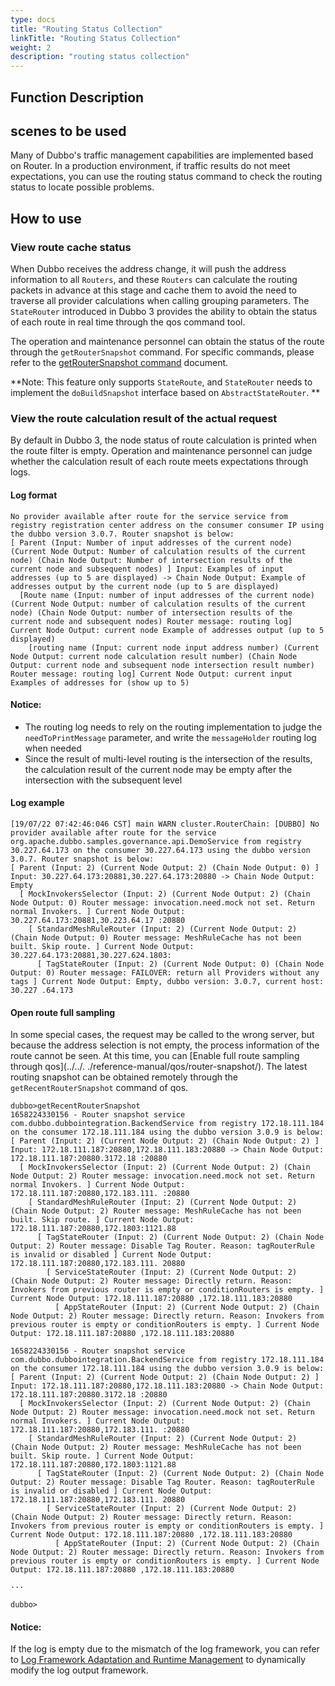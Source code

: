 ```yaml
---
type: docs
title: "Routing Status Collection"
linkTitle: "Routing Status Collection"
weight: 2
description: "routing status collection"
---
```

## Function Description
## scenes to be used

Many of Dubbo's traffic management capabilities are implemented based on Router. In a production environment, if traffic results do not meet expectations, you can use the routing status command to check the routing status to locate possible problems.

## How to use

### View route cache status

When Dubbo receives the address change, it will push the address information to all `Routers`, and these `Routers` can calculate the routing packets in advance at this stage and cache them to avoid the need to traverse all provider calculations when calling grouping parameters.
The `StateRouter` introduced in Dubbo 3 provides the ability to obtain the status of each route in real time through the qos command tool.

The operation and maintenance personnel can obtain the status of the route through the `getRouterSnapshot` command. For specific commands, please refer to the [getRouterSnapshot command](/zh-cn/overview/mannual/java-sdk/reference-manual/qos/router-snapshot/#getroutersnapshot-command) document.

**Note: This feature only supports `StateRoute`, and `StateRouter` needs to implement the `doBuildSnapshot` interface based on `AbstractStateRouter`. **

### View the route calculation result of the actual request

By default in Dubbo 3, the node status of route calculation is printed when the route filter is empty. Operation and maintenance personnel can judge whether the calculation result of each route meets expectations through logs.

#### Log format

```
No provider available after route for the service service from registry registration center address on the consumer consumer IP using the dubbo version 3.0.7. Router snapshot is below:
[ Parent (Input: Number of input addresses of the current node) (Current Node Output: Number of calculation results of the current node) (Chain Node Output: Number of intersection results of the current node and subsequent nodes) ] Input: Examples of input addresses (up to 5 are displayed) -> Chain Node Output: Example of addresses output by the current node (up to 5 are displayed)
  [Route name (Input: number of input addresses of the current node) (Current Node Output: number of calculation results of the current node) (Chain Node Output: number of intersection results of the current node and subsequent nodes) Router message: routing log] Current Node Output: current node Example of addresses output (up to 5 displayed)
    [routing name (Input: current node input address number) (Current Node Output: current node calculation result number) (Chain Node Output: current node and subsequent node intersection result number) Router message: routing log] Current Node Output: current input Examples of addresses for (show up to 5)
```

#### Notice:
- The routing log needs to rely on the routing implementation to judge the `needToPrintMessage` parameter, and write the `messageHolder` routing log when needed
- Since the result of multi-level routing is the intersection of the results, the calculation result of the current node may be empty after the intersection with the subsequent level

#### Log example

```
[19/07/22 07:42:46:046 CST] main WARN cluster.RouterChain: [DUBBO] No provider available after route for the service org.apache.dubbo.samples.governance.api.DemoService from registry 30.227.64.173 on the consumer 30.227.64.173 using the dubbo version 3.0.7. Router snapshot is below:
[ Parent (Input: 2) (Current Node Output: 2) (Chain Node Output: 0) ] Input: 30.227.64.173:20881,30.227.64.173:20880 -> Chain Node Output: Empty
  [ MockInvokersSelector (Input: 2) (Current Node Output: 2) (Chain Node Output: 0) Router message: invocation.need.mock not set. Return normal Invokers. ] Current Node Output: 30.227.64.173:20881,30.223.64.17 :20880
    [ StandardMeshRuleRouter (Input: 2) (Current Node Output: 2) (Chain Node Output: 0) Router message: MeshRuleCache has not been built. Skip route. ] Current Node Output: 30.227.64.173:20881,30.227.624.1803:
      [ TagStateRouter (Input: 2) (Current Node Output: 0) (Chain Node Output: 0) Router message: FAILOVER: return all Providers without any tags ] Current Node Output: Empty, dubbo version: 3.0.7, current host: 30.227 .64.173
```

#### Open route full sampling

In some special cases, the request may be called to the wrong server, but because the address selection is not empty, the process information of the route cannot be seen. At this time, you can [Enable full route sampling through qos](../../. ./reference-manual/qos/router-snapshot/). The latest routing snapshot can be obtained remotely through the `getRecentRouterSnapshot` command of qos.

```
dubbo>getRecentRouterSnapshot
1658224330156 - Router snapshot service com.dubbo.dubbointegration.BackendService from registry 172.18.111.184 on the consumer 172.18.111.184 using the dubbo version 3.0.9 is below:
[ Parent (Input: 2) (Current Node Output: 2) (Chain Node Output: 2) ] Input: 172.18.111.187:20880,172.18.111.183:20880 -> Chain Node Output: 172.18.111.187:20880.3172.18 :20880
  [ MockInvokersSelector (Input: 2) (Current Node Output: 2) (Chain Node Output: 2) Router message: invocation.need.mock not set. Return normal Invokers. ] Current Node Output: 172.18.111.187:20880,172.183.111. :20880
    [ StandardMeshRuleRouter (Input: 2) (Current Node Output: 2) (Chain Node Output: 2) Router message: MeshRuleCache has not been built. Skip route. ] Current Node Output: 172.18.111.187:20880,172.1803:1121.88
      [ TagStateRouter (Input: 2) (Current Node Output: 2) (Chain Node Output: 2) Router message: Disable Tag Router. Reason: tagRouterRule is invalid or disabled ] Current Node Output: 172.18.111.187:20880,172.183.111. 20880
        [ ServiceStateRouter (Input: 2) (Current Node Output: 2) (Chain Node Output: 2) Router message: Directly return. Reason: Invokers from previous router is empty or conditionRouters is empty. ] Current Node Output: 172.18.111.187:20880 ,172.18.111.183:20880
          [ AppStateRouter (Input: 2) (Current Node Output: 2) (Chain Node Output: 2) Router message: Directly return. Reason: Invokers from previous router is empty or conditionRouters is empty. ] Current Node Output: 172.18.111.187:20880 ,172.18.111.183:20880

1658224330156 - Router snapshot service com.dubbo.dubbointegration.BackendService from registry 172.18.111.184 on the consumer 172.18.111.184 using the dubbo version 3.0.9 is below:
[ Parent (Input: 2) (Current Node Output: 2) (Chain Node Output: 2) ] Input: 172.18.111.187:20880,172.18.111.183:20880 -> Chain Node Output: 172.18.111.187:20880.3172.18 :20880
  [ MockInvokersSelector (Input: 2) (Current Node Output: 2) (Chain Node Output: 2) Router message: invocation.need.mock not set. Return normal Invokers. ] Current Node Output: 172.18.111.187:20880,172.183.111. :20880
    [ StandardMeshRuleRouter (Input: 2) (Current Node Output: 2) (Chain Node Output: 2) Router message: MeshRuleCache has not been built. Skip route. ] Current Node Output: 172.18.111.187:20880,172.1803:1121.88
      [ TagStateRouter (Input: 2) (Current Node Output: 2) (Chain Node Output: 2) Router message: Disable Tag Router. Reason: tagRouterRule is invalid or disabled ] Current Node Output: 172.18.111.187:20880,172.183.111. 20880
        [ ServiceStateRouter (Input: 2) (Current Node Output: 2) (Chain Node Output: 2) Router message: Directly return. Reason: Invokers from previous router is empty or conditionRouters is empty. ] Current Node Output: 172.18.111.187:20880 ,172.18.111.183:20880
          [ AppStateRouter (Input: 2) (Current Node Output: 2) (Chain Node Output: 2) Router message: Directly return. Reason: Invokers from previous router is empty or conditionRouters is empty. ] Current Node Output: 172.18.111.187:20880 ,172.18.111.183:20880

···

dubbo>
```

#### Notice:
If the log is empty due to the mismatch of the log framework, you can refer to [Log Framework Adaptation and Runtime Management](../../others/logger-management/) to dynamically modify the log output framework.
